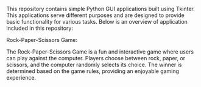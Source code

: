 This repository contains simple Python GUI applications built using Tkinter. This applications serve different purposes and are designed to provide basic functionality for various tasks. Below is an overview of application included in this repository:

Rock-Paper-Scissors Game:

The Rock-Paper-Scissors Game is a fun and interactive game where users can play against the computer. Players choose between rock, paper, or scissors, and the computer randomly selects its choice. The winner is determined based on the game rules, providing an enjoyable gaming experience.
